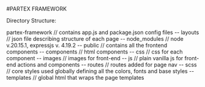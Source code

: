 #PARTEX FRAMEWORK

Directory Structure:

partex-framework		// contains app.js and package.json config files
-- layouts			// json file describing structure of each page
-- node_modules			// node v.20.15.1, expressjs v. 4.19.2
-- public			// contains all the frontend components
	-- components		// html components
	-- css			// css for each component
	-- images		// images for front-end
	-- js			// plain vanilla js for front-end actions and components
-- routes			// routes added for page nav
-- scss				// core styles used globally defining all the colors, fonts and base styles
-- templates			// global html that wraps the page templates
